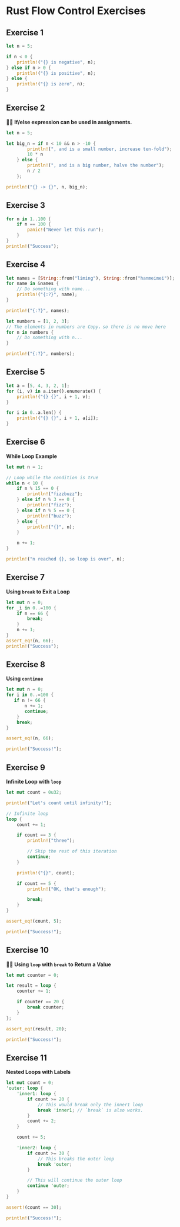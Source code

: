 # Rust Flow Control Exercises

## Exercise 1
```rust
let n = 5;

if n < 0 {
    println!("{} is negative", n);
} else if n > 0 {
    println!("{} is positive", n);
} else {
    println!("{} is zero", n);
}
```

## Exercise 2
🌟🌟 **If/else expression can be used in assignments.**

```rust
let n = 5;

let big_n = if n < 10 && n > -10 {
        println!(", and is a small number, increase ten-fold");
        10 * n
    } else {
        println!(", and is a big number, halve the number");
        n / 2
    };

println!("{} -> {}", n, big_n);
```

## Exercise 3
```rust
for n in 1..100 {
    if n == 100 {
        panic!("Never let this run");
    }
}
println!("Success");
```

## Exercise 4
```rust
let names = [String::from("liming"), String::from("hanmeimei")];
for name in &names {
    // Do something with name...
    println!("{:?}", name);
}

println!("{:?}", names);

let numbers = [1, 2, 3];
// The elements in numbers are Copy，so there is no move here
for n in numbers {
    // Do something with n...
}

println!("{:?}", numbers);
```

## Exercise 5
```rust
let a = [5, 4, 3, 2, 1];
for (i, v) in a.iter().enumerate() {
    println!("{} {}", i + 1, v);
}

for i in 0..a.len() {
    println!("{} {}", i + 1, a[i]);
}
```

## Exercise 6
**While Loop Example**

```rust
let mut n = 1;

// Loop while the condition is true
while n < 10 {
    if n % 15 == 0 {
        println!("fizzbuzz");
    } else if n % 3 == 0 {
        println!("fizz");
    } else if n % 5 == 0 {
        println!("buzz");
    } else {
        println!("{}", n);
    }

    n += 1;
}

println!("n reached {}, so loop is over", n);
```

## Exercise 7
**Using `break` to Exit a Loop**

```rust
let mut n = 0;
for _i in 0..=100 {
    if n == 66 {
        break;
    }
    n += 1;
}
assert_eq!(n, 66);
println!("Success");
```

## Exercise 8
**Using `continue`**

```rust
let mut n = 0;
for i in 0..=100 {
   if n != 66 {
       n += 1;
       continue;
    }
    break;
}

assert_eq!(n, 66);

println!("Success!");
```

## Exercise 9
**Infinite Loop with `loop`**

```rust
let mut count = 0u32;

println!("Let's count until infinity!");

// Infinite loop
loop {
    count += 1;

    if count == 3 {
        println!("three");

        // Skip the rest of this iteration
        continue;
    }

    println!("{}", count);

    if count == 5 {
        println!("OK, that's enough");

        break;
    }
}

assert_eq!(count, 5);

println!("Success!");
```

## Exercise 10
🌟🌟 **Using `loop` with `break` to Return a Value**

```rust
let mut counter = 0;

let result = loop {
    counter += 1;

    if counter == 20 {
        break counter;
    }
};

assert_eq!(result, 20);

println!("Success!");
```

## Exercise 11
**Nested Loops with Labels**

```rust
let mut count = 0;
'outer: loop {
    'inner1: loop {
        if count >= 20 {
            // This would break only the inner1 loop
            break 'inner1; // `break` is also works.
        }
        count += 2;
    }

    count += 5;

    'inner2: loop {
        if count >= 30 {
            // This breaks the outer loop
            break 'outer;
        }

        // This will continue the outer loop
        continue 'outer;
    }
}

assert!(count == 30);

println!("Success!");
```